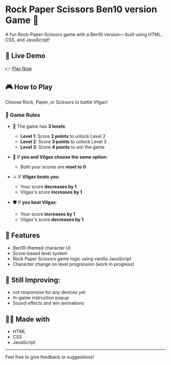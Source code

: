 # Rock Paper Scissors Ben10 version Game 🐾

A fun Rock-Paper-Scissors game with a Ben10 version— built using HTML, CSS, and JavaScript!

## 🚀 Live Demo
👉 [Play Now](https://mukeshchoudhury-coder.github.io/ben10-rps-game/)

## 🎮 How to Play

Choose Rock, Paper, or Scissors to battle Vilgax!

### 🧠 Game Rules

- 🎯 The game has **3 levels**:
  - **Level 1**: Score **2 points** to unlock Level 2  
  - **Level 2**: Score **3 points** to unlock Level 3  
  - **Level 3**: Score **4 points** to win the game  

- 🤝 If **you and Vilgax choose the same option**:
  - Both your scores are **reset to 0**

- ⚔️ If **Vilgax beats you**:
  - Your score **decreases by 1**
  - Vilgax's score **increases by 1**

- 🛡️ If **you beat Vilgax**:
  - Your score **increases by 1**
  - Vilgax's score **decreases by 1**

## 📱 Features
- Ben10-themed character UI
- Score-based level system
- Rock Paper Scissors game logic using vanilla JavaScript
- Character change on level progression (work in progress)

## 🔧 Still Improving:
- not responsive for any devices yet.
- In-game instruction popup
- Sound effects and win animations

## 👨‍💻 Made with
- HTML
- CSS
- JavaScript

---

Feel free to give feedback or suggestions!
